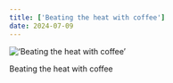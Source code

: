 ```yaml
---
title: ['Beating the heat with coffee']
date: 2024-07-09
---
```


![‘Beating the heat with coffee’](/240709_beating-the-heat_0.jpg)

Beating the heat with coffee
